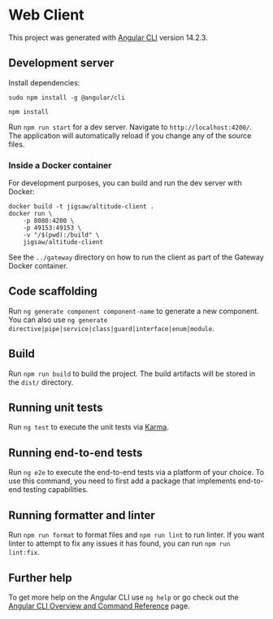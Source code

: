# Web Client

This project was generated with
[Angular CLI](https://github.com/angular/angular-cli) version 14.2.3.

## Development server

Install dependencies:

```shell
sudo npm install -g @angular/cli
```

```shell
npm install
```

Run `npm run start` for a dev server. Navigate to `http://localhost:4200/`. The
application will automatically reload if you change any of the source files.

### Inside a Docker container

For development purposes, you can build and run the dev server with Docker:

```shell
docker build -t jigsaw/altitude-client .
docker run \
    -p 8080:4200 \
    -p 49153:49153 \
    -v "/$(pwd):/build" \
    jigsaw/altitude-client
```

See the `../gateway` directory on how to run the client as part of the Gateway
Docker container.

## Code scaffolding

Run `ng generate component component-name` to generate a new component. You can
also use `ng generate directive|pipe|service|class|guard|interface|enum|module`.

## Build

Run `npm run build` to build the project. The build artifacts will be stored in the
`dist/` directory.

## Running unit tests

Run `ng test` to execute the unit tests via [Karma](https://karma-runner.github.io).

## Running end-to-end tests

Run `ng e2e` to execute the end-to-end tests via a platform of your choice. To
use this command, you need to first add a package that implements end-to-end
testing capabilities.

## Running formatter and linter

Run `npm run format` to format files and `npm run lint` to run linter. If you
want linter to attempt to fix any issues it has found, you can run
`npm run lint:fix`.

## Further help

To get more help on the Angular CLI use `ng help` or go check out the
[Angular CLI Overview and Command Reference](https://angular.io/cli) page.
